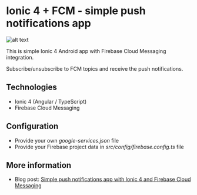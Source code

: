 # Ionic 4 + FCM - simple push notifications app
![alt text](https://blog.mestwin.net/wp-content/uploads/2019/04/push-notifications-app-768x683.png "Logo Title Text 1")


This is simple Ionic 4 Android app with Firebase Cloud Messaging integration.


Subscribe/unsubscribe to FCM topics and receive the push notifications.

## Technologies

+ Ionic 4 (Angular / TypeScript) 
+ Firebase Cloud Messaging

## Configuration

+ Provide your own *google-services.json* file
+ Provide your Firebase project data in *src/config/firebase.config.ts* file

## More information

+ Blog post: [Simple push notifications app with Ionic 4 and Firebase Cloud Messaging](https://blog.mestwin.net/get-your-simple-push-notifications-app-with-ionic-4-and-firebase-cloud-messaging/)
